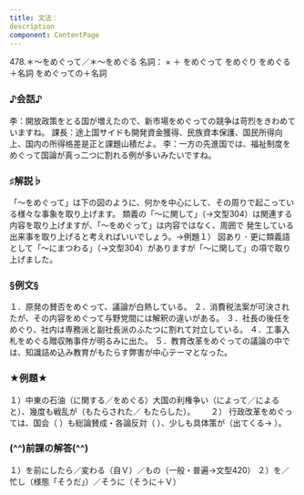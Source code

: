 ```yaml
---
title: 文法：
description
component: ContentPage
---
```



478.＊～をめぐって／＊～をめぐる
名詞： × ＋ をめぐって をめぐり をめぐる＋名詞 をめぐっての＋名詞
### ♪会話♪
李：開放政策をとる国が増えたので、新市場をめぐっての競争は苛烈をきわめていますね。
課長：途上国サイドも開発資金獲得、民族資本保護、国民所得向上、国内の所得格差是正と課題山積だよ。
李：一方の先進国では、福祉制度をめぐって国論が真っ二つに割れる例が多いみたいですね。
### ♯解説♭
「～をめぐって」は下の図のように、何かを中心にして、その周りで起こっている様々な事象を取り上げます。 類義の「～に関して」（→文型304）は関連する内容を取り上げますが、「～をめぐって」は内容ではなく、周囲で 発生している出来事を取り上げると考えればいいでしょう。→例題１）
図あり ･ 更に類義語として「～にまつわる」（→文型304）がありますが「～に関して」の項で取り上げました。
### §例文§
１．原発の賛否をめぐって、議論が白熱している。
２．消費税法案が可決されたが、その内容をめぐって与野党間には解釈の違いがある。
３．社長の後任をめぐり、社内は専務派と副社長派のふたつに割れて対立している。
４．工事入札をめぐる贈収賄事件が明るみに出た。
５．教育改革をめぐっての議論の中では、知識詰め込み教育がもたらす弊害が中心テーマとなった。
### ★例題★
１）中東の石油（に関する／をめぐる）大国の利権争い（によって／によると）、幾度も戦乱が（もたらされた／
もたらした）。      
２） 行政改革をめぐっては、国会（ ）も総論賛成・各論反対（ ）、少しも具体策が（出てくる→ ）。
### (^^)前課の解答(^^)
１）を前にしたら／変わる（自Ｖ）／もの（一般・普遍→文型420）
２）を／忙し（様態「そうだ」）／そうに（そうに＋Ｖ）
